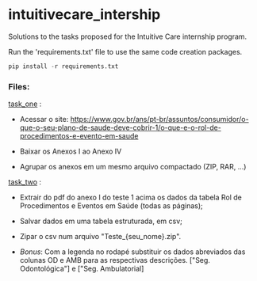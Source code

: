 # intuitivecare_intership

Solutions to the tasks proposed for the Intuitive Care internship program.

Run the 'requirements.txt' file to use the same code creation packages.

~~~python
pip install -r requirements.txt
~~~

### Files: 

[task_one](https://github.com/andrenp2/intuitivecare_intership/blob/main/task_one.py) : 

  * Acessar o site: https://www.gov.br/ans/pt-br/assuntos/consumidor/o-que-o-seu-plano-de-saude-deve-cobrir-1/o-que-e-o-rol-de-procedimentos-e-evento-em-saude

  * Baixar os Anexos I ao Anexo IV

  * Agrupar os anexos em um mesmo arquivo compactado (ZIP, RAR, ...)

[task_two](link) :

  * Extrair do pdf do anexo I do teste 1 acima os dados da tabela Rol de Procedimentos e Eventos em Saúde (todas as páginas);

  * Salvar dados em uma tabela estruturada, em csv;
  
  * Zipar o csv num arquivo "Teste_{seu_nome}.zip".

  * *Bonus*: Com a legenda no rodapé substituir os dados abreviados das colunas OD e AMB para as respectivas descrições. ["Seg. Odontológica"] e ["Seg. Ambulatorial]
